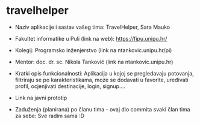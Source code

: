 # travelhelper

- Naziv aplikacije i sastav vašeg tima: TravelHelper, Sara Mauko
- Fakultet informatike u Puli (link na web): https://fipu.unipu.hr/
- Kolegij: Programsko inženjerstvo (link na ntankovic.unipu.hr/pi)

- Mentor: doc. dr. sc. Nikola Tanković (link na ntankovic.unipu.hr)


- Kratki opis funkcionalnosti: Aplikacija u kojoj se pregledavaju potovanja, filtriraju se po karakteristikama, moze se dodavati u favorite, uređivati profil, ocjenjivati destinacije, login, signup....
- Link na javni prototip
- Zaduženja (planirana) po članu tima - ovaj dio commita svaki član tima za sebe: Sve radim sama :D
